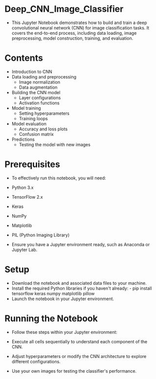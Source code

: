 # Deep_CNN_Image_Classifier

- This Jupyter Notebook demonstrates how to build and train a deep convolutional neural network (CNN) for image classification tasks. It covers the end-to-end process, including data loading, image preprocessing, model construction, training, and evaluation.

# Contents
- Introduction to CNN
- Data loading and preprocessing
     - Image normalization
     - Data augmentation
- Building the CNN model
     - Layer configurations
     - Activation functions
- Model training
     - Setting hyperparameters
     - Training loops
- Model evaluation
     - Accuracy and loss plots
     - Confusion matrix
- Predictions
    - Testing the model with new images

# Prerequisites
- To effectively run this notebook, you will need:

- Python 3.x
- TensorFlow 2.x
- Keras
- NumPy
- Matplotlib
- PIL (Python Imaging Library)
- Ensure you have a Jupyter environment ready, such as Anaconda or Jupyter Lab.

# Setup
- Download the notebook and associated data files to your machine.
- Install the required Python libraries if you haven't already:
      - pip install tensorflow keras numpy matplotlib pillow
- Launch the notebook in your Jupyter environment.

# Running the Notebook
- Follow these steps within your Jupyter environment:

- Execute all cells sequentially to understand each component of the CNN.
- Adjust hyperparameters or modify the CNN architecture to explore different configurations.
- Use your own images for testing the classifier's performance.

